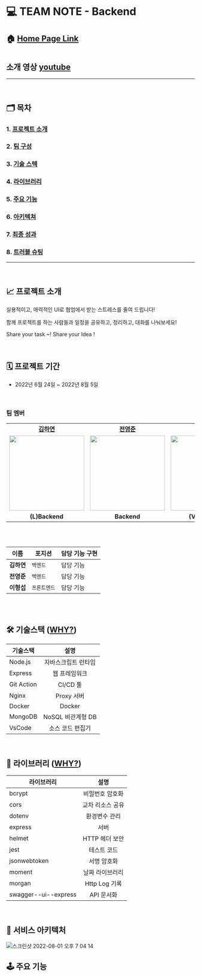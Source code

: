 # 💻 TEAM NOTE - Backend

## 🏠 [Home Page Link](https://teamnote.co.kr)

#

## 소개 영상 [youtube](https://www.youtube.com/watch?v=VMzN9LHbCxg)

<hr>
<br>

## 🗂️ 목차

### 1. [프로젝트 소개](#-프로젝트-소개)

### 2. [팀 구성](#-팀-구성)

### 3. [기술 스텍](#-기술스택-why)

### 4. [라이브러리](#-라이브러리-why)

### 5. [주요 기능](#️-주요-기능)

### 6. [아키텍쳐](#-백엔드-아키텍처)

### 7. [최종 성과](#최종-성과)

### 8. [트러블 슈팅](#트러블-슈팅)

<hr>
<br>

## 📈 프로젝트 소개

실용적이고, 매력적인 UI로 협업에서 받는 스트레스를 줄여 드립니다!

함께 프로젝트를 하는 사람들과 일정을 공유하고, 정리하고, 대화를 나눠보세요!

Share your task ~! Share your Idea !

<br>

## 🗓 프로젝트 기간

- 2022년 6월 24일 ~ 2022년 8월 5일

<br>

###  팀 멤버

<table>
   <tr>
    <td align="center" ><b><a href="https://github.com/horang-e">김하연</a></b></td>
    <td align="center"><b><a href="https://github.com/appreciate87">전영준</a></b></td>
     <td align="center"><b><a href="https://github.com/sojin0106">이형섭</a></b></td>
  </tr>
  <tr>
     <td align="center"><a href="https://github.com/hayeonkimm"><img src="https://user-images.githubusercontent.com/105115805/182905584-e387b6d5-d48f-459c-a92b-8af68ee7a175.jpeg" width="200px" /></a></td>
     <td align="center"><a href="https://github.com/jyj9784"><img src="https://user-images.githubusercontent.com/105115805/182905519-359fd892-e3a6-4d91-94cc-5dbebdc0773b.jpeg?v=4" width="200px" /></a></td>
     <td align="center"><a href="https://github.com/vennydev"><img src="https://user-images.githubusercontent.com/105115805/182900945-8c414eb4-0d50-4741-8d61-38bf3f1bfeca.JPG?v=4" width="200px" /></a></td>
  
    
  </tr>
  <tr>
     <td align="center"><b>(L)Backend</b></td>
     <td align="center"><b>Backend</b></td>
     <td align="center"><b>(VL)Frontend</b></td>
  </tr>
</table>

<br/>
<br/>


| 이름       | 포지션       | 담당 기능 구현          |
| ---------- | ------------ | ------------------------------ |
| **김하연** | `백엔드` | 담당 기능 |
| **전영준** | `백엔드` | 담당 기능 |
| **이형섭** | `프론트엔드` | 담당 기능 |

<br>
<br>

## 🛠 기술스택 ([WHY?](https://sprout-dress-47a.notion.site/2d490dffed3f486ca5af157a68a64970))

| 기술스택   |        설명         |
| ---------- | :-----------------: |
| Node.js    | 자바스크립트 런타임 |
| Express    |    웹 프레임워크    |
| Git Action |      CI/CD 툴       |
| Nginx      |     Proxy 서버      |
| Docker     |       Docker        |
| MongoDB    |  NoSQL 비관계형 DB  |
| VsCode     |  소스 코드 편집기   |

<br>

## 📖 라이브러리 ([WHY?](https://spark-stove-6bf.notion.site/9064e96f94854aaca56925f80d978bdb))

| 라이브러리           |       설명       |
| -------------------- | :--------------: |
| bcrypt               | 비밀번호 암호화  |
| cors                 | 교차 리소스 공유 |
| dotenv               |  환경변수 관리   |
| express              |       서버       |
| helmet               |  HTTP 헤더 보안  |
| jest                 |   테스트 코드    |
| jsonwebtoken         |   서명 암호화    |
| moment               | 날짜 라이브러리  |
| morgan               |  Http Log 기록   |
| swagger--ui--express |    API 문서화    |

<br>



## 🧱 서비스 아키텍처

![스크린샷 2022-08-01 오후 7 04 14](https://user-images.githubusercontent.com/85288036/182125010-ce7aed0f-3075-47b9-86ec-f40d42bccd11.png)
<br>


## 🕹️ 주요 기능

<!--


<hr>

<br>

